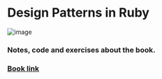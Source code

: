 # Design Patterns in Ruby

![image](https://images-na.ssl-images-amazon.com/images/I/415YTUlWIPL._SX377_BO1,204,203,200_.jpg)
### Notes, code and exercises about the book.
### [Book link](https://www.amazon.com/-/es/Russ-Olsen/dp/0321490452/ref=sr_1_1?__mk_es_US=%C3%85M%C3%85%C5%BD%C3%95%C3%91&dchild=1&keywords=design+patterns+in+ruby&qid=1623704027&sr=8-1)
